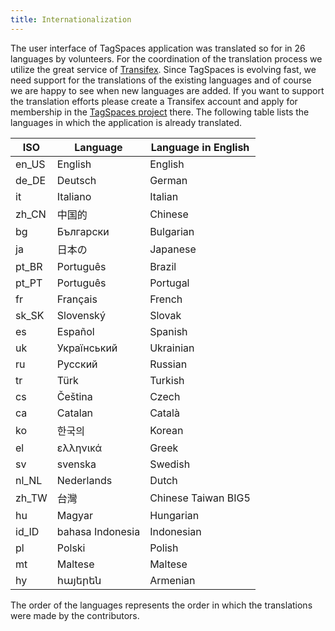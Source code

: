 ```yaml
---
title: Internationalization
---
```


The user interface of TagSpaces application was translated so for in 26 languages by volunteers. For the coordination of the translation process we utilize the great service of [Transifex](https://www.transifex.com). Since TagSpaces is evolving fast, we need support for the translations of the existing languages and of course we are happy to see when new languages are added. If you want to support the translation efforts please create a Transifex account and apply for membership in the [TagSpaces project](https://www.transifex.com/projects/p/tagspaces/) there. The following table lists the languages in which the application is already translated.

| ISO   | Language         | Language in English |
| ----- | ---------------- | ------------------- |
| en_US | English          | English             |
| de_DE | Deutsch          | German              |
| it    | Italiano         | Italian             |
| zh_CN | 中国的           | Chinese             |
| bg    | Български        | Bulgarian           |
| ja    | 日本の           | Japanese            |
| pt_BR | Português        | Brazil              |
| pt_PT | Português        | Portugal            |
| fr    | Français         | French              |
| sk_SK | Slovenský        | Slovak              |
| es    | Español          | Spanish             |
| uk    | Український      | Ukrainian           |
| ru    | Русский          | Russian             |
| tr    | Türk             | Turkish             |
| cs    | Čeština          | Czech               |
| ca    | Catalan          | Català              |
| ko    | 한국의           | Korean              |
| el    | ελληνικά         | Greek               |
| sv    | svenska          | Swedish             |
| nl_NL | Nederlands       | Dutch               |
| zh_TW | 台灣             | Chinese Taiwan BIG5 |
| hu    | Magyar           | Hungarian           |
| id_ID | bahasa Indonesia | Indonesian          |
| pl    | Polski           | Polish              |
| mt    | Maltese          | Maltese             |
| hy    | հայերեն          | Armenian            |

The order of the languages represents the order in which the translations were made by the contributors.
